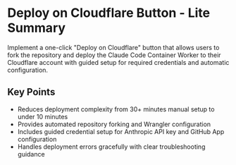 # Deploy on Cloudflare Button - Lite Summary

Implement a one-click "Deploy on Cloudflare" button that allows users to fork
the repository and deploy the Claude Code Container Worker to their Cloudflare
account with guided setup for required credentials and automatic configuration.

## Key Points

- Reduces deployment complexity from 30+ minutes manual setup to under 10
  minutes
- Provides automated repository forking and Wrangler configuration
- Includes guided credential setup for Anthropic API key and GitHub App
  configuration
- Handles deployment errors gracefully with clear troubleshooting guidance
